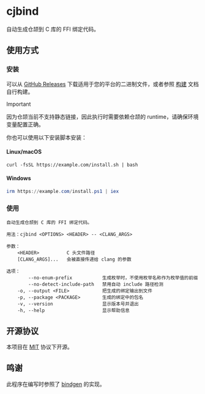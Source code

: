 # cjbind

自动生成仓颉到 C 库的 FFI 绑定代码。

## 使用方式


### 安装

可以从 [GitHub Releases](https://github.com/cjbind/cjbind/releases) 下载适用于您的平台的二进制文件，或者参照
[构建](./DEVELOPMENT.md) 文档自行构建。

> [!IMPORTANT]  
> 因为仓颉当前不支持静态链接，因此执行时需要依赖仓颉的 runtime，请确保环境变量配置正确。

你也可以使用以下安装脚本安装：

#### Linux/macOS

```shell
curl -fsSL https://example.com/install.sh | bash
```

#### Windows

```powershell
irm https://example.com/install.ps1 | iex
```

### 使用

```shell
自动生成仓颉到 C 库的 FFI 绑定代码。

用法：cjbind <OPTIONS> <HEADER> -- <CLANG_ARGS>

参数：
    <HEADER>          C 头文件路径
    [CLANG_ARGS]...   会被直接传递给 clang 的参数

选项：
        --no-enum-prefix           生成枚举时，不使用枚举名称作为枚举值的前缀
        --no-detect-include-path   禁用自动 include 路径检测
    -o, --output <FILE>            把生成的绑定输出到文件
    -p, --package <PACKAGE>        生成的绑定中的包名
    -v, --version                  显示版本号并退出
    -h, --help                     显示帮助信息
```

## 开源协议

本项目在 [MIT](./LICENSE) 协议下开源。

## 鸣谢

此程序在编写时参照了 [bindgen](https://github.com/rust-lang/rust-bindgen) 的实现。